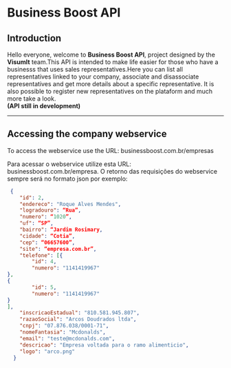# **Business Boost API**

## **Introduction**<br>  

Hello everyone, welcome to **Business Boost API**, project designed by the **VisumIt** team.This API is intended to make life easier for those who have a businesss that uses sales representatives.Here you can list all representatives linked to your company, associate and disassociate representatives and get more details about a specific representative. It is also possible to register new representatives on the plataform and much more take a look.  
**(API still in development)**
___
## **Accessing the company webservice**  

To access the webservice use the URL: businessboost.com.br/empresas

Para acessar o webservice utilize esta URL:  businessboost.com.br/empresa. O retorno das requisições do webservice sempre será no formato json por exemplo:  
```json
 {
    "id": 2,
    "endereco": "Roque Alves Mendes",
    "logradouro": “Rua”,
    "numero": “1020”,
    "uf": “SP”,
    "bairro": “Jardim Rosimary,
    "cidade": “Cotia”,
    "cep": “06657600”,
    "site": “empresa.com.br”,
    "telefone": [{        
        "id": 4,
        "numero": "1141419967"
},
{  
        "id": 5,
        "numero": "1141419967"
}
],
    "inscricaoEstadual": "810.581.945.807",
    "razaoSocial": "Arcos Doudrados ltda",
    "cnpj": "07.876.038/0001-71",
    "nomeFantasia": "Mcdonalds",
    "email": "teste@mcdonalds.com",
    "descricao": "Empresa voltada para o ramo alimenticio",
    "logo": "arco.png"
  }
      
```
                                                                 
                                                                       
                                                                       
                                                                       
                                                                       
                                                                       
                                                                       
                                                                       
                                                                       
                                                                       
                                                                       
                                                                       
                                 
